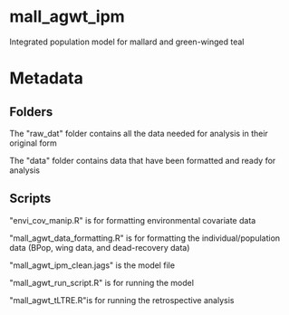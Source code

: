 # mall_agwt_ipm
Integrated population model for mallard and green-winged teal

# Metadata

## Folders
The "raw_dat" folder contains all the data needed for analysis in their original form

The "data" folder contains data that have been formatted and ready for analysis

## Scripts
"envi_cov_manip.R" is for formatting environmental covariate data

"mall_agwt_data_formatting.R" is for formatting the individual/population data (BPop, wing data, and dead-recovery data)

"mall_agwt_ipm_clean.jags" is the model file

"mall_agwt_run_script.R" is for running the model

"mall_agwt_tLTRE.R"is for running the retrospective analysis 





